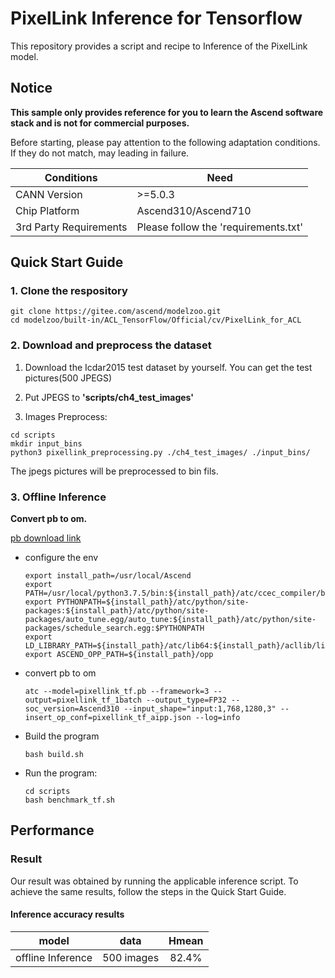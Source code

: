 

# PixelLink Inference for Tensorflow 

This repository provides a script and recipe to Inference of the PixelLink model.

## Notice
**This sample only provides reference for you to learn the Ascend software stack and is not for commercial purposes.**

Before starting, please pay attention to the following adaptation conditions. If they do not match, may leading in failure.

| Conditions | Need |
| --- | --- |
| CANN Version | >=5.0.3 |
| Chip Platform| Ascend310/Ascend710 |
| 3rd Party Requirements| Please follow the 'requirements.txt' |

## Quick Start Guide

### 1. Clone the respository

```shell
git clone https://gitee.com/ascend/modelzoo.git
cd modelzoo/built-in/ACL_TensorFlow/Official/cv/PixelLink_for_ACL
```

### 2. Download and preprocess the dataset

1. Download the Icdar2015 test dataset by yourself. You can get the test pictures(500 JPEGS)

2. Put JPEGS to **'scripts/ch4_test_images'**

3. Images Preprocess:
```
cd scripts
mkdir input_bins
python3 pixellink_preprocessing.py ./ch4_test_images/ ./input_bins/
```
The jpegs pictures will be preprocessed to bin fils.

### 3. Offline Inference

**Convert pb to om.**

  [pb download link](https://modelzoo-train-atc.obs.cn-north-4.myhuaweicloud.com/003_Atc_Models/modelzoo/Official/cv/PixelLink_for_ACL.zip)

- configure the env

  ```
  export install_path=/usr/local/Ascend
  export PATH=/usr/local/python3.7.5/bin:${install_path}/atc/ccec_compiler/bin:${install_path}/atc/bin:$PATH
  export PYTHONPATH=${install_path}/atc/python/site-packages:${install_path}/atc/python/site-packages/auto_tune.egg/auto_tune:${install_path}/atc/python/site-packages/schedule_search.egg:$PYTHONPATH
  export LD_LIBRARY_PATH=${install_path}/atc/lib64:${install_path}/acllib/lib64:$LD_LIBRARY_PATH
  export ASCEND_OPP_PATH=${install_path}/opp
  ```

- convert pb to om

  ```
  atc --model=pixellink_tf.pb --framework=3 --output=pixellink_tf_1batch --output_type=FP32 --soc_version=Ascend310 --input_shape="input:1,768,1280,3" --insert_op_conf=pixellink_tf_aipp.json --log=info
  ```

- Build the program

  ```
  bash build.sh
  ```

- Run the program:

  ```
  cd scripts
  bash benchmark_tf.sh
  ```

## Performance

### Result

Our result was obtained by running the applicable inference script. To achieve the same results, follow the steps in the Quick Start Guide.

#### Inference accuracy results

|       model       | **data**  |    Hmean    |
| :---------------: | :-------: | :-------------: |
| offline Inference | 500 images | 82.4% |

